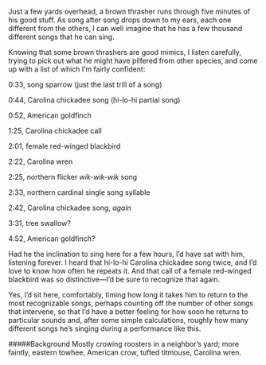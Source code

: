 Just a few yards overhead, a brown thrasher runs through five minutes of his good stuff. As song after song drops down to my ears, each one different from the others, I can well imagine that he has a few thousand different songs that he can sing.

Knowing that some brown thrashers are good mimics, I listen carefully, trying to pick out what he might have pilfered from other species, and come up with a list of which I’m fairly confident: 

0:33, song sparrow (just the last trill of a song)

0:44, Carolina chickadee song (hi-lo-hi partial song)

0:52, American goldfinch

1:25, Carolina chickadee call

2:01, female red-winged blackbird

2:22, Carolina wren

2:25, northern flicker _wik-wik-wik_ song

2:33, northern cardinal single song syllable

2:42, Carolina chickadee song, _again_

3:31, tree swallow?

4:52, American goldfinch? 

Had he the inclination to sing here for a few hours, I’d have sat with him, listening forever. I heard that hi-lo-hi Carolina chickadee song twice, and I’d love to know how often he repeats it. And that call of a female red-winged blackbird was so distinctive—I’d be sure to recognize that again. 

Yes, I’d sit here, comfortably, timing how long it takes him to return to the most recognizable songs, perhaps counting off the number of other songs that intervene, so that I’d have a better feeling for how soon he returns to particular sounds and, after some simple calculations, roughly how many different songs he’s singing during a performance like this. 

#####Background
Mostly crowing roosters in a neighbor’s yard; more faintly, eastern towhee, American crow, tufted titmouse, Carolina wren.
